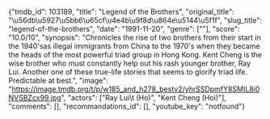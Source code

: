 {"tmdb_id": 103189, "title": "Legend of the Brothers", "original_title": "\u56db\u5927\u5bb6\u65cf\u4e4b\u9f8d\u864e\u5144\u5f1f", "slug_title": "legend-of-the-brothers", "date": "1991-11-20", "genre": [""], "score": "10.0/10", "synopsis": "Chronicles the rise of two brothers from their start in the 1940'sas illegal immigrants from China to the 1970's when they became the heads of the most powerful triad group in Hong Kong. Kent Cheng is the wise brother who must constantly help out his rash younger brother, Ray Lui. Another one of these true-life stories that seems to glorify triad life. Predictable at best.", "image": "https://image.tmdb.org/t/p/w185_and_h278_bestv2/yhrSSDpmfY8SMIL8i0NVSBZcx99.jpg", "actors": ["Ray Lui\t (Ho)", "Kent Cheng (Hoi)"], "comments": [], "recommandations_id": [], "youtube_key": "notfound"}